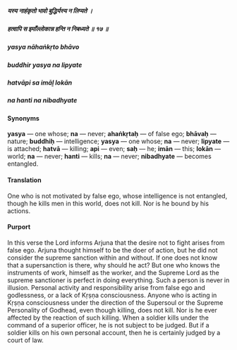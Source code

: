 ##### यस्य नाहंकृतो भावो बुद्धिर्यस्य न लिप्यते ।
##### हत्वापि स इमाँल्लोकान्न हन्ति न निबध्यते ॥ १७ ॥

##### yasya nāhaṅkṛto bhāvo
##### buddhir yasya na lipyate
##### hatvāpi sa imāḻ lokān
##### na hanti na nibadhyate

#### Synonyms

**yasya** — one whose; **na** — never; **ahaṅkṛtaḥ** — of false ego; **bhāvaḥ** — nature; **buddhiḥ** — intelligence; **yasya** — one whose; **na** — never; **lipyate** — is attached; **hatvā** — killing; **api** — even; **saḥ** — he; **imān** — this; **lokān** — world; **na** — never; **hanti** — kills; **na** — never; **nibadhyate** — becomes entangled.

#### Translation

One who is not motivated by false ego, whose intelligence is not entangled, though he kills men in this world, does not kill. Nor is he bound by his actions.

#### Purport

In this verse the Lord informs Arjuna that the desire not to fight arises from false ego. Arjuna thought himself to be the doer of action, but he did not consider the supreme sanction within and without. If one does not know that a supersanction is there, why should he act? But one who knows the instruments of work, himself as the worker, and the Supreme Lord as the supreme sanctioner is perfect in doing everything. Such a person is never in illusion. Personal activity and responsibility arise from false ego and godlessness, or a lack of Kṛṣṇa consciousness. Anyone who is acting in Kṛṣṇa consciousness under the direction of the Supersoul or the Supreme Personality of Godhead, even though killing, does not kill. Nor is he ever affected by the reaction of such killing. When a soldier kills under the command of a superior officer, he is not subject to be judged. But if a soldier kills on his own personal account, then he is certainly judged by a court of law.